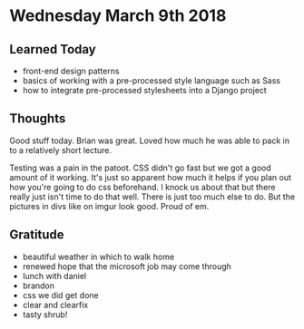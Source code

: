 # Wednesday March 9th 2018

## Learned Today
* front-end design patterns
* basics of working with a pre-processed style language such as Sass
* how to integrate pre-processed stylesheets into a Django project

## Thoughts
Good stuff today. Brian was great. Loved how much he was able to pack in to a relatively short lecture.

Testing was a pain in the patoot. CSS didn't go fast but we got a good amount of it working. It's just so apparent how much it helps if you plan out how you're going to do css beforehand. I knock us about that but there really just isn't time to do that well. There is just too much else to do. But the pictures in divs like on imgur look good. Proud of em.

## Gratitude
* beautiful weather in which to walk home
* renewed hope that the microsoft job may come through
* lunch with daniel
* brandon
* css we did get done
* clear and clearfix
* tasty shrub!